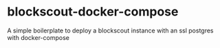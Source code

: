 # blockscout-docker-compose
A simple boilerplate to deploy a blockscout instance with an ssl postgres with docker-compose
